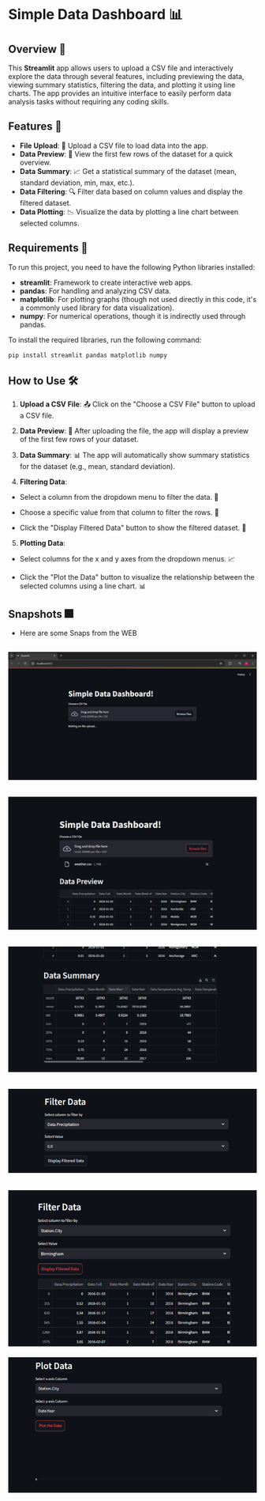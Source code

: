 # Simple Data Dashboard 📊

## Overview 🌟
This **Streamlit** app allows users to upload a CSV file and interactively explore the data through several features, including previewing the data, viewing summary statistics, filtering the data, and plotting it using line charts. The app provides an intuitive interface to easily perform data analysis tasks without requiring any coding skills. 

## Features 🚀
- **File Upload**: 📂 Upload a CSV file to load data into the app.
- **Data Preview**: 👀 View the first few rows of the dataset for a quick overview.
- **Data Summary**: 📈 Get a statistical summary of the dataset (mean, standard deviation, min, max, etc.).
- **Data Filtering**: 🔍 Filter data based on column values and display the filtered dataset.
- **Data Plotting**: 📉 Visualize the data by plotting a line chart between selected columns.

## Requirements 🧰
To run this project, you need to have the following Python libraries installed:
- **streamlit**: Framework to create interactive web apps.
- **pandas**: For handling and analyzing CSV data.
- **matplotlib**: For plotting graphs (though not used directly in this code, it's a commonly used library for data visualization).
- **numpy**: For numerical operations, though it is indirectly used through pandas.

To install the required libraries, run the following command:

```bash
pip install streamlit pandas matplotlib numpy
```
## How to Use 🛠️

1. **Upload a CSV File**: 📤 Click on the "Choose a CSV File" button to upload a CSV file.
2. **Data Preview**: 👀 After uploading the file, the app will display a preview of the first few rows of your dataset.

3. **Data Summary**: 📊 The app will automatically show summary statistics for the dataset (e.g., mean, standard deviation).

4. **Filtering Data**:

- Select a column from the dropdown menu to filter the data. 🎯

- Choose a specific value from that column to filter the rows. 🔢

- Click the "Display Filtered Data" button to show the filtered dataset. 🔽
5. **Plotting Data**:

- Select columns for the x and y axes from the dropdown menus. 📈

- Click the "Plot the Data" button to visualize the relationship between the selected columns using a line chart. 📊

## Snapshots 🎆

- Here are some Snaps from the WEB

![File to be Uploaded](Visuals/1.png)
---
![Data Preview](Visuals/2.png)
---
![Data Summary](Visuals/3.png)
---
![Filter Data](Visuals/4.png)
---
![Filtered Data Table](Visuals/5.png)
---
![Plot Data](Visuals/6.png)

